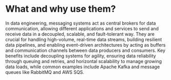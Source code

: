 # What and why use them?

In data engineering, messaging systems act as central brokers for data communication, allowing different applications and services to send and receive data in a decoupled, scalable, and fault-tolerant way. They are crucial for handling high-volume, real-time data streams, building resilient data pipelines, and enabling event-driven architectures by acting as buffers and communication channels between data producers and consumers. Key benefits include decoupling systems for agility, ensuring data reliability through queuing and retries, and horizontal scalability to manage growing data loads, while common examples include Apache Kafka and message queues like RabbitMQ and AWS SQS.